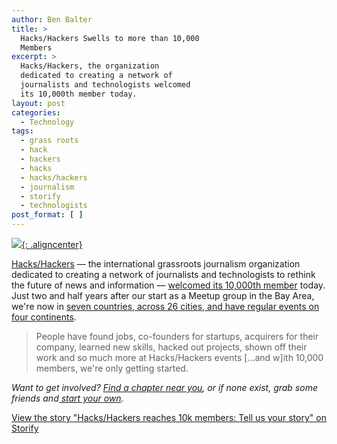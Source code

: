 ```yaml
---
author: Ben Balter
title: >
  Hacks/Hackers Swells to more than 10,000
  Members
excerpt: >
  Hacks/Hackers, the organization
  dedicated to creating a network of
  journalists and technologists welcomed
  its 10,000th member today.
layout: post
categories:
  - Technology
tags:
  - grass roots
  - hack
  - hackers
  - hacks
  - hacks/hackers
  - journalism
  - storify
  - technologists
post_format: [ ]
---
```

[![](http://ben.balter.com/wp-content/uploads/2012/04/hacks-hackers-10k.png){: .aligncenter}][1]

[Hacks/Hackers][2] — the international grassroots journalism organization dedicated to creating a network of journalists and technologists to rethink the future of news and information — [welcomed its 10,000th member][3] today. Just two and half years after our start as a Meetup group in the Bay Area, we're now in [seven countries, across 26 cities, and have regular events on four continents][4].

> People have found jobs, co-founders for startups, acquirers for their company, learned new skills, hacked out projects, shown off their work and so much more at Hacks/Hackers events \[...and w\]ith 10,000 members, we're only getting started.



*Want to get involved? [Find a chapter near you][5], or if none exist, grab some friends and[ start your own][6].*

[View the story "Hacks/Hackers reaches 10k members: Tell us your story" on Storify][7]

[1]: http://ben.balter.com/wp-content/uploads/2012/04/hacks-hackers-10k.png
[2]: http://hackshackers.com/
[3]: http://hackshackers.com/blog/2012/04/19/hackshackers-passes-10k-members-worldwide/
[4]: http://hackshackers.meetup.com/
[5]: http://hackshackers.com/chapters/
[6]: http://hackshackers.com/chapters/meetups/
[7]: http://storify.com/burtherman/hacks-hackers-reaches-10k-members-tell-us-your-sto.html